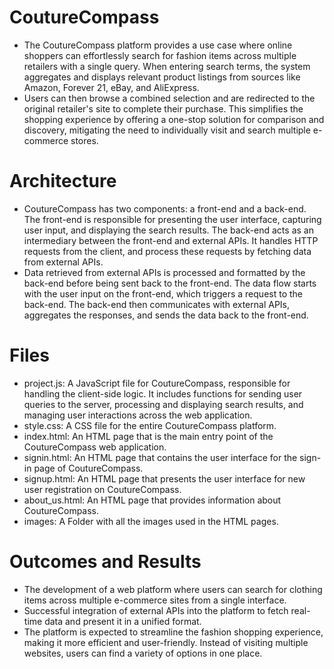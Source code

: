 # CoutureCompass
* The CoutureCompass platform provides a use case where online shoppers can effortlessly search for fashion items across multiple retailers with a single query. When entering search terms, the system aggregates and displays relevant product listings from sources like Amazon, Forever 21, eBay, and AliExpress. 
* Users can then browse a combined selection and are redirected to the original retailer's site to complete their purchase. This simplifies the shopping experience by offering a one-stop solution for comparison and discovery, mitigating the need to individually visit and search multiple e-commerce stores.

# Architecture
* CoutureCompass has two components: a front-end and a back-end. The front-end is responsible for presenting the user interface, capturing user input, and displaying the search results. The back-end acts as an intermediary between the front-end and external APIs. It handles HTTP requests from the client, and process these requests by fetching data from external APIs.
* Data retrieved from external APIs is processed and formatted by the back-end before being sent back to the front-end. The data flow starts with the user input on the front-end, which triggers a request to the back-end. The back-end then communicates with external APIs, aggregates the responses, and sends the data back to the front-end.

# Files 
* project.js: A JavaScript file for CoutureCompass, responsible for handling the client-side logic. It includes functions for sending user queries to the server, processing and displaying search results, and managing user interactions across the web application.
* style.css: A CSS file for the entire CoutureCompass platform.
* index.html: An HTML page that is the main entry point of the CoutureCompass web application.
* signin.html: An HTML page that contains the user interface for the sign-in page of CoutureCompass.
* signup.html: An HTML page that presents the user interface for new user registration on CoutureCompass.
* about_us.html: An HTML page that provides information about CoutureCompass.
* images: A Folder with all the images used in the HTML pages.

# Outcomes and Results
* The development of a web platform where users can search for clothing items across multiple e-commerce sites from a single interface.
* Successful integration of external APIs into the platform to fetch real-time data and present it in a unified format.
* The platform is expected to streamline the fashion shopping experience, making it more efficient and user-friendly. Instead of visiting multiple websites, users can find a variety of options in one place.

